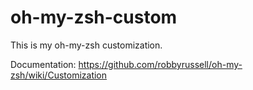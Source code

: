 # oh-my-zsh-custom

This is my oh-my-zsh customization.

Documentation: https://github.com/robbyrussell/oh-my-zsh/wiki/Customization
